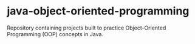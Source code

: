 # java-object-oriented-programming
Repository containing projects built to practice Object-Oriented Programming (OOP) concepts in Java.
